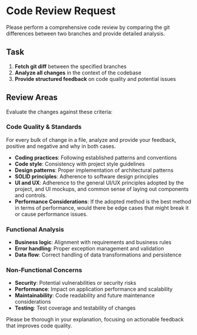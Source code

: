 # Code Review Request

Please perform a comprehensive code review by comparing the git differences between two branches and provide detailed analysis.

## Task
1. **Fetch git diff** between the specified branches
2. **Analyze all changes** in the context of the codebase
3. **Provide structured feedback** on code quality and potential issues

## Review Areas
Evaluate the changes against these criteria:

### Code Quality & Standards

For every bulk of change in a file, analyze and provide your feedback, positive and negative and why in both cases. 
- **Coding practices**: Following established patterns and conventions
- **Code style**: Consistency with project style guidelines
- **Design patterns**: Proper implementation of architectural patterns
- **SOLID principles**: Adherence to software design principles
- **UI and UX**: Adherence to the general UI/UX principles adopted by the project, and UI mockups, and common sense of laying out components and controls. 
- **Performance Considerations**: If the adopted method is the best method in terms of performance, would there be edge cases that might break it or cause performance issues. 

### Functional Analysis
- **Business logic**: Alignment with requirements and business rules
- **Error handling**: Proper exception management and validation
- **Data flow**: Correct handling of data transformations and persistence

### Non-Functional Concerns
- **Security**: Potential vulnerabilities or security risks
- **Performance**: Impact on application performance and scalability
- **Maintainability**: Code readability and future maintenance considerations
- **Testing**: Test coverage and testability of changes

Please be thorough in your explanation, focusing on actionable feedback that improves code quality.